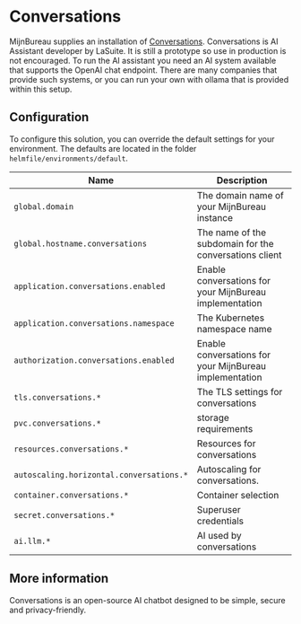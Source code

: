 # Conversations

MijnBureau supplies an installation of [Conversations](https://github.com/suitenumerique/conversations). Conversations is AI Assistant developer by LaSuite. It is still a prototype so use in production is not encouraged. To run the AI assistant you need an AI system available that supports the OpenAI chat endpoint. There are many companies that provide such systems, or you can run your own with ollama that is provided within this setup.

## Configuration

To configure this solution, you can override the default settings for your environment. The defaults are
located in the folder `helmfile/environments/default`.

| Name                                     | Description                                             |
| ---------------------------------------- | ------------------------------------------------------- |
| `global.domain`                          | The domain name of your MijnBureau instance             |
| `global.hostname.conversations`          | The name of the subdomain for the conversations client  |
| `application.conversations.enabled`      | Enable conversations for your MijnBureau implementation |
| `application.conversations.namespace`    | The Kubernetes namespace name                           |
| `authorization.conversations.enabled`    | Enable conversations for your MijnBureau implementation |
| `tls.conversations.*`                    | The TLS settings for conversations                      |
| `pvc.conversations.*`                    | storage requirements                                    |
| `resources.conversations.*`              | Resources for conversations                             |
| `autoscaling.horizontal.conversations.*` | Autoscaling for conversations.                          |
| `container.conversations.*`              | Container selection                                     |
| `secret.conversations.*`                 | Superuser credentials                                   |
| `ai.llm.*`                               | AI used by conversations                                |

## More information

Conversations is an open-source AI chatbot designed to be simple, secure and privacy-friendly.
